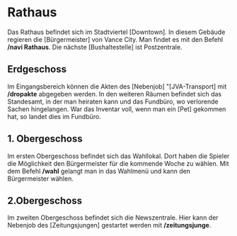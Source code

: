 # Rathaus 

Das Rathaus befindet sich im Stadtviertel [Downtown]. In diesem Gebäude regieren die [Bürgermeister] von Vance City. Man findet es mit den Befehl **/navi Rathaus**. Die nächste [Bushaltestelle] ist Postzentrale.

## Erdgeschoss 
Im Eingangsbereich können die Akten des [Nebenjob] "[JVA-Transport] mit **/dropakte** abgegeben werden. In den weiteren Räumen befindet sich das Standesamt, in der man heiraten kann und das Fundbüro, wo verlorende Sachen hingelangen. War das Inventar voll, wenn man ein [Pet] gekommen hat, so landet dies im Fundbüro.

## 1. Obergeschoss
Im ersten Obergeschoss befindet sich das Wahllokal. Dort haben die Spieler die Möglichkeit den Bürgermeister für die kommende Woche zu wählen. Mit dem Befehl **/wahl** gelangt man in das Wahlmenü und kann den Bürgermeister wählen.

## 2.Obergeschoss
Im zweiten Obergeschoss befindet sich die Newszentrale. Hier kann der Nebenjob des [Zeitungsjungen] gestartet werden mit **/zeitungsjunge**.

